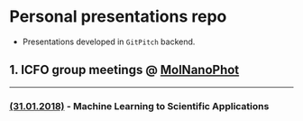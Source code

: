# Personal presentations repo

* Presentations developed in `GitPitch` backend.

## 1. ICFO group meetings @ [MolNanoPhot](https://www.icfo.es/research/groups-details?group_id=24)
___


### [(31.01.2018)](https://gitpitch.com/leaxp/GitPresent/branch?p=gm-1) - Machine Learning to Scientific Applications